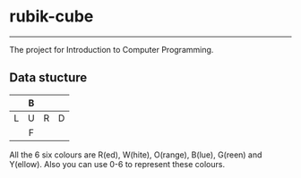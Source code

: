 # rubik-cube

------

The project for Introduction to Computer Programming.

## Data stucture




|   | B |   |   |
|:-:|:-:|:-:|:-:|
| L | U | R | D |
|   | F |   |   ||


All the 6 six colours are R(ed), W(hite), O(range), B(lue), G(reen) and Y(ellow). Also you can use 0-6 to represent these colours.
